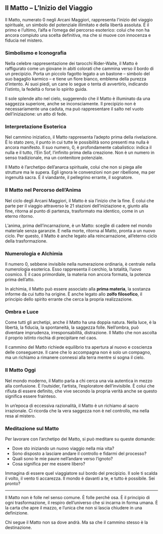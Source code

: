 ## Il Matto – L’Inizio del Viaggio

Il Matto, numerato 0 negli Arcani Maggiori, rappresenta l'inizio del viaggio spirituale, un simbolo del potenziale illimitato e della libertà assoluta. È il primo e l’ultimo, l’alfa e l’omega del percorso esoterico: colui che non ha ancora compiuto una scelta definitiva, ma che si muove con innocenza e fiducia nel mistero.

### Simbolismo e Iconografia

Nella celebre rappresentazione dei tarocchi Rider-Waite, il Matto è raffigurato come un giovane in abiti colorati che cammina verso il bordo di un precipizio. Porta un piccolo fagotto legato a un bastone – simbolo del suo bagaglio karmico – e tiene un fiore bianco, emblema della purezza d’intento. Ai suoi piedi, un cane lo segue o tenta di avvertirlo, indicando l’istinto, la fedeltà o forse lo spirito guida.

Il sole splende alto nel cielo, suggerendo che il Matto è illuminato da una saggezza superiore, anche se inconsciamente. Il precipizio non è necessariamente una caduta, ma può rappresentare il salto nel vuoto dell’iniziazione: un atto di fede.

### Interpretazione Esoterica

Nel cammino iniziatico, il Matto rappresenta l’adepto prima della rivelazione. È lo stato zero, il punto in cui tutte le possibilità sono presenti ma nulla è ancora manifesto. Il suo numero, 0, è profondamente cabalistico: indica il nulla e il tutto, l’Ein Sof, l’infinito prima della creazione. Non è un numero in senso tradizionale, ma un contenitore potenziale.

Il Matto è l’archetipo dell’anarca spirituale, colui che non si piega alle strutture ma le supera. Egli ignora le convenzioni non per ribellione, ma per ingenuità sacra. È il viandante, il pellegrino errante, il sognatore.

### Il Matto nel Percorso dell’Anima

Nel ciclo degli Arcani Maggiori, il Matto è sia l’inizio che la fine. È colui che parte per il viaggio attraverso le 21 stazioni dell’iniziazione e, giunto alla fine, ritorna al punto di partenza, trasformato ma identico, come in un eterno ritorno.

L’anima, prima dell’incarnazione, è un Matto: sceglie di cadere nel mondo materiale senza garanzie. E nella morte, ritorna al Matto, pronta a un nuovo ciclo. Per questo, il Matto è anche legato alla reincarnazione, all’eterno ciclo della trasformazione.

### Numerologia e Alchimia

Il numero 0, sebbene invisibile nella numerazione ordinaria, è centrale nella numerologia esoterica. Esso rappresenta il cerchio, la totalità, l’uovo cosmico. È il caos primordiale, la materia non ancora formata, la potenza prima dell’atto.

In alchimia, il Matto può essere associato alla **prima materia**, la sostanza informe da cui tutto ha origine. È anche legato allo **zolfo filosofico**, il principio dello spirito errante che cerca la propria realizzazione.

### Ombra e Luce

Come tutti gli archetipi, anche il Matto ha una doppia natura. Nella luce, è la libertà, la fiducia, la spontaneità, la saggezza folle. Nell’ombra, può diventare imprudenza, irresponsabilità, distrazione. Il Matto che non ascolta il proprio istinto rischia di precipitare nel caos.

Il cammino del Matto richiede equilibrio tra apertura al nuovo e coscienza delle conseguenze. Il cane che lo accompagna non è solo un compagno, ma un richiamo a rimanere connessi alla terra mentre si sogna il cielo.

### Il Matto Oggi

Nel mondo moderno, il Matto parla a chi cerca una via autentica in mezzo alla confusione. È l’outsider, l’artista, l’esploratore dell’invisibile. È colui che rifiuta di essere definito, che vive secondo la propria verità anche se questo significa essere frainteso.

In un’epoca di eccessiva razionalità, il Matto è un richiamo al sacro irrazionale. Ci ricorda che la vera saggezza non è nel controllo, ma nella resa al mistero.

### Meditazione sul Matto

Per lavorare con l’archetipo del Matto, si può meditare su queste domande:

- Dove sto iniziando un nuovo viaggio nella mia vita?
- Sono disposto a lasciare andare il controllo e fidarmi del processo?
- Quali sono le mie paure nell’andare verso l’ignoto?
- Cosa significa per me essere libero?

Immagina di essere quel viaggiatore sul bordo del precipizio. Il sole ti scalda il volto, il vento ti accarezza. Il mondo è davanti a te, e tutto è possibile. Sei pronto?

---

Il Matto non è folle nel senso comune. È folle perché osa. È il principio di ogni trasformazione, il respiro dell’universo che si incarna in forma umana. È la carta che apre il mazzo, e l’unica che non si lascia chiudere in una definizione.

Chi segue il Matto non sa dove andrà. Ma sa che il cammino stesso è la destinazione.